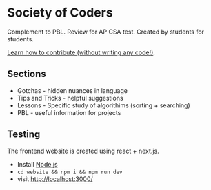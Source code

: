 # Society of Coders
Complement to PBL. Review for AP CSA test. Created by students for students. 

[Learn how to contribute (without writing any code!)](https://github.com/nighthawkcoders/csa-society/blob/main/CONTRIBUTING.md).

## Sections
- Gotchas - hidden nuances in language
- Tips and Tricks - helpful suggestions
- Lessons - Specific study of algorithims (sorting + searching)
- PBL - useful information for projects

## Testing
The frontend website is created using react + next.js.
- Install [Node.js](https://nodejs.org/en/)
-  ```cd website && npm i && npm run dev```
-  visit [http://localhost:3000/](http://localhost:3000/)


